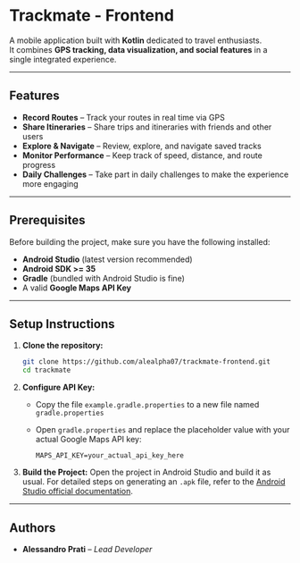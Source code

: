 # Trackmate - Frontend

A mobile application built with **Kotlin** dedicated to travel enthusiasts.  
It combines **GPS tracking, data visualization, and social features** in a single integrated experience.

---

## Features

- **Record Routes** – Track your routes in real time via GPS  
- **Share Itineraries** – Share trips and itineraries with friends and other users  
- **Explore & Navigate** – Review, explore, and navigate saved tracks  
- **Monitor Performance** – Keep track of speed, distance, and route progress  
- **Daily Challenges** – Take part in daily challenges to make the experience more engaging  

---

## Prerequisites

Before building the project, make sure you have the following installed:

- **Android Studio** (latest version recommended)  
- **Android SDK >= 35**  
- **Gradle** (bundled with Android Studio is fine)  
- A valid **Google Maps API Key**  

---

## Setup Instructions

1. **Clone the repository:**
   ```bash
   git clone https://github.com/alealpha07/trackmate-frontend.git
   cd trackmate
   ```

2. **Configure API Key:**

   * Copy the file `example.gradle.properties` to a new file named `gradle.properties`
   * Open `gradle.properties` and replace the placeholder value with your actual Google Maps API key:

     ```properties
     MAPS_API_KEY=your_actual_api_key_here
     ```

3. **Build the Project:**
   Open the project in Android Studio and build it as usual.
   For detailed steps on generating an `.apk` file, refer to the [Android Studio official documentation](https://developer.android.com/studio/run).

---

## Authors

* **Alessandro Prati** – *Lead Developer*


